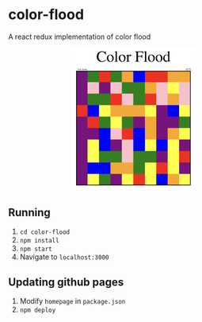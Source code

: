 # color-flood

A react redux implementation of color flood

<p align="center">
  <a href="http://iplay88keys.github.io/color-flood">
    <img width="50%" src="https://github.com/iplay88keys/color-flood/blob/master/image.png" alt="screenshot">
  </a>
</p>

## Running
1. `cd color-flood`
1. `npm install`
1. `npm start`
1. Navigate to `localhost:3000`

## Updating github pages
1. Modify `homepage` in `package.json`
1. `npm deploy`
